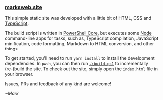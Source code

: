 ### [marksweb.site](https://marksweb.site)

This simple static site was developed with a little bit of HTML, CSS and [TypeScript](https://www.typescriptlang.org/).

The build script is written in [PowerShell Core](https://github.com/powershell/powershell), but executes some [Node](https://nodejs.org) command-line apps for tasks, such as, TypeScript compilation, JavaScript minification, code formatting, Markdown to HTML conversion, and other things.

To get started, you'll need to run `yarn install` to install the development dependencies. In `pwsh`, you can then run [`.\build.ps1`](build.ps1) to incrementally (re-)build the site. To check out the site, simply open the `index.html` file in your browser.

Issues, PRs and feedback of any kind are welcome!

_~Mark_
